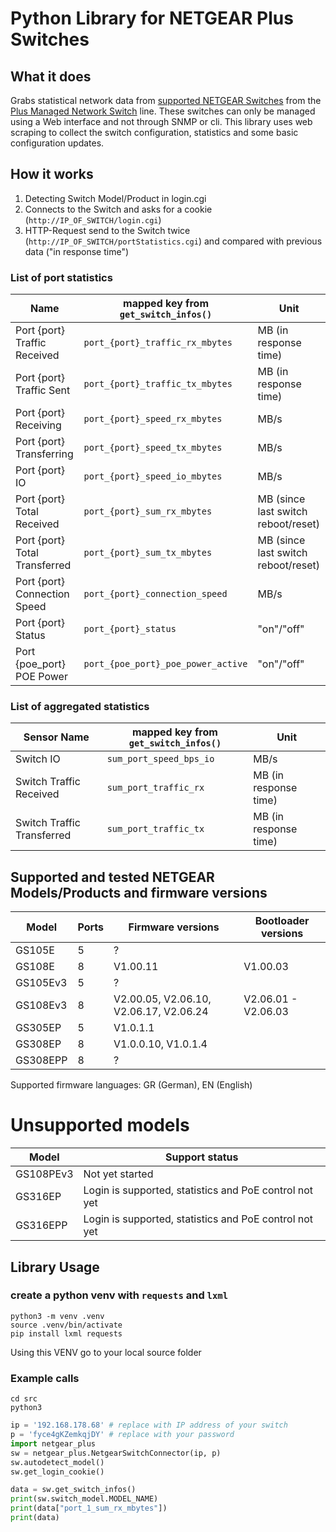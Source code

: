 # Python Library for NETGEAR Plus Switches

## What it does

Grabs statistical network data from [supported NETGEAR Switches](#supported-and-tested-netgear-modelsproducts-and-firmwares) from the
[Plus Managed Network Switch](https://www.netgear.com/business/wired/switches/plus/) line. These switches can only be managed using a
Web interface and not through SNMP or cli. This library uses web scraping to collect the switch configuration, statistics and
some basic configuration updates.

## How it works

1. Detecting Switch Model/Product in login.cgi
2. Connects to the Switch and asks for a cookie (`http://IP_OF_SWITCH/login.cgi`)
3. HTTP-Request send to the Switch twice (`http://IP_OF_SWITCH/portStatistics.cgi`) and compared with previous data ("in response time")

### List of port statistics

| Name                          | mapped key from `get_switch_infos()` | Unit                                |
| ----------------------------- | ------------------------------------ | ----------------------------------- |
| Port {port} Traffic Received  | `port_{port}_traffic_rx_mbytes`      | MB (in response time)               |
| Port {port} Traffic Sent      | `port_{port}_traffic_tx_mbytes`      | MB (in response time)               |
| Port {port} Receiving         | `port_{port}_speed_rx_mbytes`        | MB/s                                |
| Port {port} Transferring      | `port_{port}_speed_tx_mbytes`        | MB/s                                |
| Port {port} IO                | `port_{port}_speed_io_mbytes`        | MB/s                                |
| Port {port} Total Received    | `port_{port}_sum_rx_mbytes`          | MB (since last switch reboot/reset) |
| Port {port} Total Transferred | `port_{port}_sum_tx_mbytes`          | MB (since last switch reboot/reset) |
| Port {port} Connection Speed  | `port_{port}_connection_speed`       | MB/s                                |
| Port {port} Status            | `port_{port}_status`                 | "on"/"off"                          |
| Port {poe_port} POE Power     | `port_{poe_port}_poe_power_active`   | "on"/"off"                          |

### List of aggregated statistics

| Sensor Name                | mapped key from `get_switch_infos()` | Unit                  |
| -------------------------- | ------------------------------------ | --------------------- |
| Switch IO                  | `sum_port_speed_bps_io`              | MB/s                  |
| Switch Traffic Received    | `sum_port_traffic_rx`                | MB (in response time) |
| Switch Traffic Transferred | `sum_port_traffic_tx`                | MB (in response time) |

## Supported and tested NETGEAR Models/Products and firmware versions

| Model    | Ports | Firmware versions                      | Bootloader versions |
| -------- | ----- | -------------------------------------- | ------------------- |
| GS105E   | 5     | ?                                      |                     |
| GS108E   | 8     | V1.00.11                               | V1.00.03            |
| GS105Ev3 | 5     | ?                                      |                     |
| GS108Ev3 | 8     | V2.00.05, V2.06.10, V2.06.17, V2.06.24 | V2.06.01 - V2.06.03 |
| GS305EP  | 5     | V1.0.1.1                               |                     |
| GS308EP  | 8     | V1.0.0.10, V1.0.1.4                    |                     |
| GS308EPP | 8     | ?                                      |                     |

Supported firmware languages: GR (German), EN (English)

# Unsupported models

| Model     | Support status                                         |
| --------- | ------------------------------------------------------ |
| GS108PEv3 | Not yet started                                        |
| GS316EP   | Login is supported, statistics and PoE control not yet |
| GS316EPP  | Login is supported, statistics and PoE control not yet |

## Library Usage

### create a python venv with `requests` and `lxml`

```shell
python3 -m venv .venv
source .venv/bin/activate
pip install lxml requests
```

Using this VENV go to your local source folder

### Example calls

```shell
cd src
python3
```

```python
ip = '192.168.178.68' # replace with IP address of your switch
p = 'fyce4gKZemkqjDY' # replace with your password
import netgear_plus
sw = netgear_plus.NetgearSwitchConnector(ip, p)
sw.autodetect_model()
sw.get_login_cookie()

data = sw.get_switch_infos()
print(sw.switch_model.MODEL_NAME)
print(data["port_1_sum_rx_mbytes"])
print(data)
```
